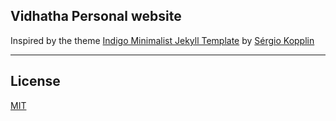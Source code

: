 ## Vidhatha Personal website

Inspired by the theme [Indigo Minimalist Jekyll Template](https://github.com/sergiokopplin/indigo) by [Sérgio Kopplin](https://github.com/sergiokopplin)

---
## License

[MIT](https://github.com/vidhatha/vidhatha.github.io/blob/gh-pages/LICENSE)
